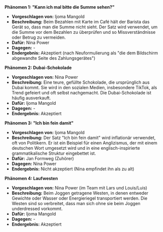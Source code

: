 **Phänomen 1: "Kann ich mal bitte die Summe sehen?"**
* **Vorgeschlagen von:** Ijoma Mangold
* **Beschreibung:**  Beim Bezahlen mit Karte im Café hält der Barista das Gerät so, dass man die Summe nicht sieht.  Der Satz wird verwendet, um die Summe vor dem Bezahlen zu überprüfen und so Missverständnisse oder Betrug zu vermeiden.
* **Dafür:** Nina Power
* **Dagegen:** -
* **Endergebnis:** Akzeptiert (nach Neuformulierung als "die dem Bildschirm abgewandte Seite des Zahlungsgerätes")

**Phänomen 2: Dubai-Schokolade**
* **Vorgeschlagen von:** Nina Power
* **Beschreibung:** Eine teure, gefüllte Schokolade, die ursprünglich aus Dubai kommt.  Sie wird in den sozialen Medien, insbesondere TikTok, als Trend gefeiert und oft selbst nachgemacht. Die Dubai-Schokolade ist häufig ausverkauft.
* **Dafür:** Ijoma Mangold
* **Dagegen:** -
* **Endergebnis:** Akzeptiert

**Phänomen 3: "Ich bin fein damit"**
* **Vorgeschlagen von:** Ijoma Mangold
* **Beschreibung:** Der Satz "Ich bin fein damit" wird inflationär verwendet, oft von Politikern.  Er ist ein Beispiel für einen Anglizismus, der mit einem deutschen Wort umgesetzt wird und in eine englisch-inspirierte grammatikalische Struktur eingebettet ist.
* **Dafür:** Jan Formweg (Zuhörer)
* **Dagegen:** Nina Power
* **Endergebnis:** Nicht akzeptiert (Nina empfindet ihn als zu alt)


**Phänomen 4: Laufwesten**
* **Vorgeschlagen von:** Nina Power (im Team mit Lars und Louis/Luis)
* **Beschreibung:**  Beim Joggen getragene Westen, in denen entweder Gewichte oder Wasser oder Energieriegel transportiert werden. Die Westen sind so verbreitet, dass man sich ohne sie beim Joggen underdressed vorkommt.
* **Dafür:** Ijoma Mangold
* **Dagegen:** -
* **Endergebnis:** Akzeptiert
